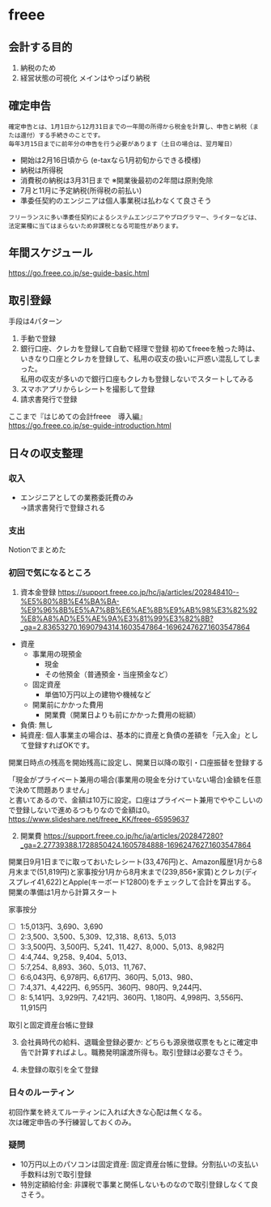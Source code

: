 # freee
## 会計する目的
1. 納税のため
2. 経営状態の可視化
メインはやっぱり納税

## 確定申告
```
確定申告とは、1月1日から12月31日までの一年間の所得から税金を計算し、申告と納税（または還付）する手続きのことです。
毎年3月15日までに前年分の申告を行う必要があります（土日の場合は、翌月曜日）
```
- 開始は2月16日頃から (e-taxなら1月初旬からできる模様)
- 納税は所得税
- 消費税の納税は3月31日まで ※開業後最初の2年間は原則免除
- 7月と11月に予定納税(所得税の前払い)
- 準委任契約のエンジニアは個人事業税は払わなくて良さそう
```
フリーランスに多い準委任契約によるシステムエンジニアやプログラマー、ライターなどは、
法定業種に当てはまらないため非課税となる可能性があります。
```

## 年間スケジュール
https://go.freee.co.jp/se-guide-basic.html

## 取引登録
手段は4パターン
1. 手動で登録
2. 銀行口座、クレカを登録して自動で経理で登録
初めてfreeeを触った時は、いきなり口座とクレカを登録して、私用の収支の扱いに戸惑い混乱してしまった。  
私用の収支が多いので銀行口座もクレカも登録しないでスタートしてみる
3. スマホアプリからレシートを撮影して登録
4. 請求書発行で登録

ここまで『はじめての会計freee　導入編』  
https://go.freee.co.jp/se-guide-introduction.html

## 日々の収支整理

### 収入
- エンジニアとしての業務委託費のみ  
→請求書発行で登録される

### 支出
Notionでまとめた

### 初回で気になるところ
1. 資本金登録
https://support.freee.co.jp/hc/ja/articles/202848410--%E5%80%8B%E4%BA%BA-%E9%96%8B%E5%A7%8B%E6%AE%8B%E9%AB%98%E3%82%92%E8%A8%AD%E5%AE%9A%E3%81%99%E3%82%8B?_ga=2.83653270.1690794314.1603547864-1696247627.1603547864

- 資産
  - 事業用の現預金
    - 現金
    - その他預金（普通預金・当座預金など）
  - 固定資産
    - 単価10万円以上の建物や機械など
  - 開業前にかかった費用
    - 開業費（開業日よりも前にかかった費用の総額）
- 負債: 無し
- 純資産: 個人事業主の場合は、基本的に資産と負債の差額を「元入金」として登録すればOKです。

開業日時点の残高を開始残高に設定し、開業日以降の取引・口座振替を登録する

「現金がプライベート兼用の場合(事業用の現金を分けていない場合)金額を任意で決めて問題ありません」  
と書いてあるので、金額は10万に設定。口座はプライベート兼用でややこしいので登録しないで進めるつもりなので金額は0。  
https://www.slideshare.net/freee_KK/freee-65959637

2. 開業費
https://support.freee.co.jp/hc/ja/articles/202847280?_ga=2.27739388.1728850424.1605784888-1696247627.1603547864

開業日9月1日までに取っておいたレシート(33,476円)と、Amazon履歴1月から8月末まで(51,819円)と家事按分1月から8月末まで(239,856+家賃)とクレカ(ディスプレイ41,622)とApple(キーボード12800)をチェックして合計を算出する。  
開業の準備は1月から計算スタート

家事按分
- [ ]  1:5,013円、3,690、3,690
- [ ]  2:3,500、3,500、5,309、12,318、8,613、5,013
- [ ]  3:3,500円、3,500円、5,241、11,427、8,000、5,013、8,982円
- [ ]  4:4,744、9,258、9,404、5,013、
- [ ]  5:7,254、8,893、360、5,013、11,767、
- [ ]  6:6,043円、6,978円、6,617円、360円、5,013、980、
- [ ]  7:4,371、4,422円、6,955円、360円、980円、9,244円、
- [ ]  8: 5,141円、3,929円、7,421円、360円、1,180円、4,998円、3,556円、11,915円

取引と固定資産台帳に登録

3. 会社員時代の給料、退職金登録必要か: どちらも源泉徴収票をもとに確定申告で計算すればよし。職務発明譲渡所得も。取引登録は必要なさそう。

4. 未登録の取引を全て登録

### 日々のルーティン
初回作業を終えてルーティンに入れば大きな心配は無くなる。  
次は確定申告の予行練習しておくのみ。

### 疑問
- 10万円以上のパソコンは固定資産: 固定資産台帳に登録。分割払いの支払い手数料は別で取引登録
- 特別定額給付金: 非課税で事業と関係しないものなので取引登録しなくて良さそう。